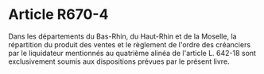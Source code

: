 # Article R670-4

Dans les départements du Bas-Rhin, du Haut-Rhin et de la Moselle, la répartition du produit des ventes et le règlement de l'ordre des créanciers par le liquidateur mentionnés au quatrième alinéa de l'article L. 642-18 sont exclusivement soumis aux dispositions prévues par le présent livre.